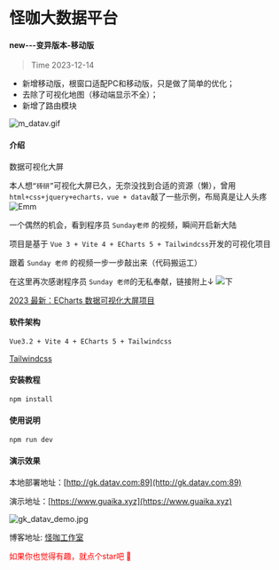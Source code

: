# 怪咖大数据平台

#### new---变异版本-移动版
> Time 2023-12-14
- 新增移动版，根窗口适配PC和移动版，只是做了简单的优化；
- 去除了可视化地图（移动端显示不全）；
- 新增了路由模块

![m_datav.gif](https://cdn.jsdelivr.net/npm/gk_drawing_bed/img/m_datav.gif)

#### 介绍
数据可视化大屏

本人想`“砖研”`可视化大屏已久，无奈没找到合适的资源（懒），曾用`html+css+jquery+echarts，vue + datav`敲了一些示例，布局真是让人头疼
![Emm](src/assets/images/emm_02.jpg)


一个偶然的机会，看到程序员 `Sunday老师` 的视频，瞬间开启新大陆

项目是基于 `Vue 3 + Vite 4 + ECharts 5 + Tailwindcss`开发的可视化项目

跟着 `Sunday 老师` 的视频一步一步敲出来（代码搬运工）

在这里再次感谢程序员 `Sunday 老师`的无私奉献，链接附上↓
![下](src/assets/images/emm_01.jpg)

[2023 最新：ECharts 数据可视化大屏项目](https://www.bilibili.com/video/BV1yu411E7cm?p=1&vd_source=4c524e8e506ca061863d2041deba2db8)

#### 软件架构
```html
Vue3.2 + Vite 4 + ECharts 5 + Tailwindcss
```
[Tailwindcss](https://www.tailwindcss.cn)

#### 安装教程

```js
npm install
```

#### 使用说明

```js
npm run dev
```

#### 演示效果

本地部署地址：[http://gk.datav.com:89](http://gk.datav.com:89)

演示地址：[https://www.guaika.xyz](https://www.guaika.xyz)

![gk_datav_demo.jpg](https://i.hd-r.cn/c28f224675a2ca8c3a68248c47a3b9be.png)


博客地址: [怪咖工作室](https://www.wbdqc.cn)

<span style="color:red;">如果你也觉得有趣，就点个star吧 🙏</span>
